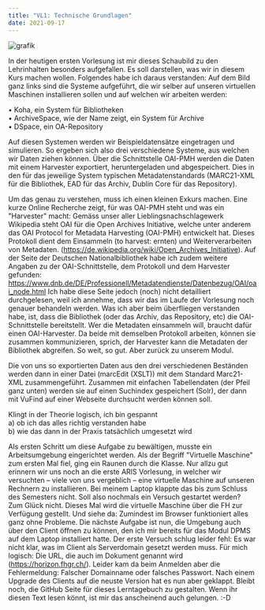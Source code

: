 ```yaml
---
title: "VL1: Technische Grundlagen"
date: 2021-09-17
---
```


![grafik](https://user-images.githubusercontent.com/90787878/133682181-b836dfb1-2e35-4bd6-83f3-ee5ece34b670.png)

In der heutigen ersten Vorlesung ist mir dieses Schaubild zu den Lehrinhalten besonders aufgefallen. Es soll darstellen, was wir in diesem Kurs machen wollen. Folgendes habe ich daraus verstanden:
Auf dem Bild ganz links sind die Systeme aufgeführt, die wir selber auf unseren virtuellen Maschinen installieren sollen und auf welchen wir arbeiten werden:

•	Koha, ein System für Bibliotheken <br>
•	ArchiveSpace, wie der Name zeigt, ein System für Archive <br>
•	DSpace, ein OA-Repository <br>

Auf diesen Systemen werden wir Beispieldatensätze eingetragen und simulieren. So ergeben sich also drei verschiedene Systeme, aus welchen wir Daten ziehen können. Über die Schnittstelle OAI-PMH werden die Daten mit einem Harvester exportiert, heruntergeladen und abgespeichert. Dies in den für das jeweilige System typischen Metadatenstandards (MARC21-XML für die Bibliothek, EAD für das Archiv, Dublin Core für das Repository). 

Um das genau zu verstehen, muss ich einen kleinen Exkurs machen. Eine kurze Online Recherche zeigt, für was OAI-PMH steht und was ein "Harvester" macht: Gemäss unser aller Lieblingsnachschlagewerk Wikipedia steht OAI für die Open Archives Initiative, welche unter anderem das OAI Protocol for Metadata Harvesting (OAI-PMH) entwickelt hat. Dieses Protokoll dient dem Einsammeln (to harvest: ernten) und Weiterverarbeiten von Metadaten. (https://de.wikipedia.org/wiki/Open_Archives_Initiative). 
Auf der Seite der Deutschen Nationalbibliothek habe ich zudem weitere Angaben zu der OAI-Schnittstelle, dem Protokoll und dem Harvester gefunden: https://www.dnb.de/DE/Professionell/Metadatendienste/Datenbezug/OAI/oai_node.html
Ich habe diese Seite jedoch (noch) nicht detailliert durchgelesen, weil ich annehme, dass wir das im Laufe der Vorlesung noch genauer behandeln werden. Was ich aber beim überfliegen verstanden habe, ist, dass die Bibliothek (oder das Archiv, das Repository, etc) die OAI-Schnittstelle bereitstellt. Wer die Metadaten einsammeln will, braucht dafür einen OAI-Harvester. Da beide mit demselben Protokoll arbeiten, können sie zusammen kommunizieren, sprich, der Harvester kann die Metadaten der Bibliothek abgreifen. So weit, so gut. Aber zurück zu unserem Modul.

Die von uns so exportierten Daten aus den drei verschiedenen Beständen werden dann in einer Datei (marcEdit (XSLT)) mit dem Standard Marc21-XML zusammengeführt. Zusammen mit einfachen Tabellendaten (der Pfeil ganz unten) werden sie auf einen Suchindex gespeichert (Solr), der dann mit VuFind auf einer Webseite durchsucht werden können soll.

Klingt in der Theorie logisch, ich bin gespannt <br>
a)	ob ich das alles richtig verstanden habe <br>
b)	wie das dann in der Praxis tatsächlich umgesetzt wird <br>


Als ersten Schritt um diese Aufgabe zu bewältigen, musste ein Arbeitsumgebung eingerichtet werden. Als der Begriff "Virtuelle Maschine" zum ersten Mal fiel, ging ein Raunen durch die Klasse. Nur allzu gut erinnern wir uns noch an die erste ARIS Vorlesung, in welcher wir versuchten – viele von uns vergeblich – eine virtuelle Maschine auf unseren Rechnern zu installieren. Bei meinem Laptop klappte das bis zum Schluss des Semesters nicht. Soll also nochmals ein Versuch gestartet werden? Zum Glück nicht. Dieses Mal wird die virtuelle Maschine über die FH zur Verfügung gestellt. Und siehe da: Zumindest im Browser funktioniert alles ganz ohne Probleme.
Die nächste Aufgabe ist nun, die Umgebung auch über den Client öffnen zu können, den ich mir bereits für das Modul DPMS auf dem Laptop installiert hatte. Der erste Versuch schlug leider fehl: Es war nicht klar, was im Client als Serverdomain gesetzt werden muss. Für mich logisch: Die URL, die auch im Dokument genannt wird (https://horizon.fhgr.ch/). Leider kam da beim Anmelden aber die Fehlermeldung: Falscher Domainname oder falsches Passwort. Nach einem Upgrade des Clients auf die neuste Version hat es nun aber geklappt.
Bleibt noch, die GitHub Seite für dieses Lerntagebuch zu gestalten. Wenn ihr diesen Text lesen könnt, ist mir das anscheinend auch gelungen. :-D

